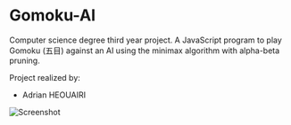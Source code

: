 # Gomoku-AI

Computer science degree third year project. A JavaScript program to play Gomoku (五目) against an AI using the minimax algorithm with alpha-beta pruning.

Project realized by:
- Adrian HEOUAIRI

![Screenshot](https://github.com/adrianhhhhh/Gomoku-AI/blob/main/Screenshot.png?raw=true)
